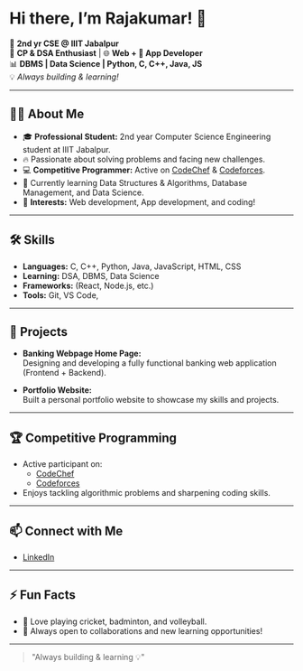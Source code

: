 # Hi there, I’m Rajakumar! 👋

🚀 **2nd yr CSE @ IIIT Jabalpur**  
🧩 **CP & DSA Enthusiast** | 🌐 **Web + 📱 App Developer**  
📊 **DBMS | Data Science | Python, C, C++, Java, JS**  
💡 *Always building & learning!*

---

## 👨‍💻 About Me

- 🎓 **Professional Student:** 2nd year Computer Science Engineering student at IIIT Jabalpur.
- 🔥 Passionate about solving problems and facing new challenges.
- 💻 **Competitive Programmer:** Active on [CodeChef]([https://www.codechef.com/users/](https://www.codechef.com/users/raj_veer_145)) & [Codeforces](https://codeforces.com/profile/).
- 🌱 Currently learning Data Structures & Algorithms, Database Management, and Data Science.
- 🌟 **Interests:** Web development, App development, and coding!

---

## 🛠️ Skills

- **Languages:** C, C++, Python, Java, JavaScript, HTML, CSS
- **Learning:** DSA, DBMS, Data Science
- **Frameworks:** (React, Node.js, etc.)
- **Tools:** Git, VS Code, 
---

## 🚀 Projects

- **Banking Webpage Home Page:**  
  Designing and developing a fully functional banking web application (Frontend + Backend).

- **Portfolio Website:**  
  Built a personal portfolio website to showcase my skills and projects.

<!-- You can add links to your projects when they are public! -->

---

## 🏆 Competitive Programming

- Active participant on:
  - [CodeChef]([https://www.codechef.com/users/](https://www.codechef.com/users/raj_veer_145))  
  - [Codeforces](https://codeforces.com/profile/)
- Enjoys tackling algorithmic problems and sharpening coding skills.

---

## 📫 Connect with Me

- [LinkedIn](https://www.linkedin.com/in/raja-kumar-813994332/)

---

## ⚡ Fun Facts

- 🏏 Love playing cricket, badminton, and volleyball.
- 🤝 Always open to collaborations and new learning opportunities!

---

> "Always building & learning 💡"
